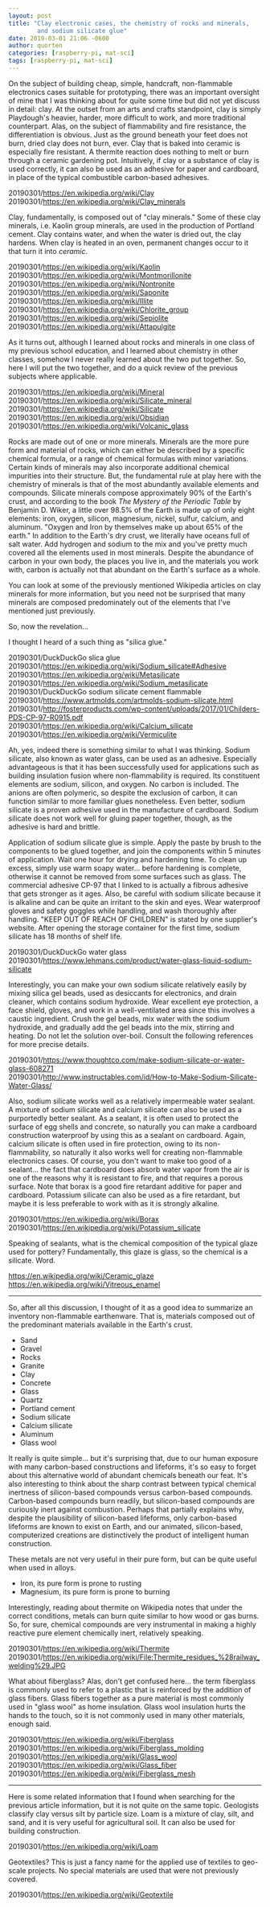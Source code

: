 ```yaml
---
layout: post
title: "Clay electronic cases, the chemistry of rocks and minerals,
        and sodium silicate glue"
date: 2019-03-01 21:06 -0600
author: quorten
categories: [raspberry-pi, mat-sci]
tags: [raspberry-pi, mat-sci]
---
```


On the subject of building cheap, simple, handcraft, non-flammable
electronics cases suitable for prototyping, there was an important
oversight of mine that I was thinking about for quite some time but
did not yet discuss in detail: clay.  At the outset from an arts and
crafts standpoint, clay is simply Playdough's heavier, harder, more
difficult to work, and more traditional counterpart.  Alas, on the
subject of flammability and fire resistance, the differentiation is
obvious.  Just as the ground beneath your feet does not burn, dried
clay does not burn, ever.  Clay that is baked into ceramic is
especially fire resistant.  A thermite reaction does nothing to melt
or burn through a ceramic gardening pot.  Intuitively, if clay or a
substance of clay is used correctly, it can also be used as an
adhesive for paper and cardboard, in place of the typical combustible
carbon-based adhesives.

20190301/https://en.wikipedia.org/wiki/Clay  
20190301/https://en.wikipedia.org/wiki/Clay_minerals

Clay, fundamentally, is composed out of "clay minerals."  Some of
these clay minerals, i.e. Kaolin group minerals, are used in the
production of Portland cement.  Clay contains water, and when the
water is dried out, the clay hardens.  When clay is heated in an oven,
permanent changes occur to it that turn it into _ceramic_.

<!-- more -->

20190301/https://en.wikipedia.org/wiki/Kaolin  
20190301/https://en.wikipedia.org/wiki/Montmorillonite  
20190301/https://en.wikipedia.org/wiki/Nontronite  
20190301/https://en.wikipedia.org/wiki/Saponite  
20190301/https://en.wikipedia.org/wiki/Illite  
20190301/https://en.wikipedia.org/wiki/Chlorite_group  
20190301/https://en.wikipedia.org/wiki/Sepiolite  
20190301/https://en.wikipedia.org/wiki/Attapulgite

As it turns out, although I learned about rocks and minerals in one
class of my previous school education, and I learned about chemistry
in other classes, somehow I never really learned about the two put
together.  So, here I will put the two together, and do a quick review
of the previous subjects where applicable.

20190301/https://en.wikipedia.org/wiki/Mineral  
20190301/https://en.wikipedia.org/wiki/Silicate_mineral  
20190301/https://en.wikipedia.org/wiki/Silicate  
20190301/https://en.wikipedia.org/wiki/Obsidian  
20190301/https://en.wikipedia.org/wiki/Volcanic_glass

Rocks are made out of one or more minerals.  Minerals are the more
pure form and material of rocks, which can either be described by a
specific chemical formula, or a range of chemical formulas with minor
variations.  Certain kinds of minerals may also incorporate additional
chemical impurities into their structure.  But, the fundamental rule
at play here with the chemistry of minerals is that of the most
abundantly available elements and compounds.  Silicate minerals
compose approximately 90% of the Earth's crust, and according to the
book _The Mystery of the Periodic Table_ by Benjamin D. Wiker, a
little over 98.5% of the Earth is made up of only eight elements:
iron, oxygen, silicon, magnesium, nickel, sulfur, calcium, and
aluminum.  "Oxygen and Iron by themselves make up about 65% of the
earth."  In addition to the Earth's dry crust, we literally have
oceans full of salt water.  Add hydrogen and sodium to the mix and
you've pretty much covered all the elements used in most minerals.
Despite the abundance of carbon in your own body, the places you live
in, and the materials you work with, carbon is actually not that
abundant on the Earth's surface as a whole.

You can look at some of the previously mentioned Wikipedia articles on
clay minerals for more information, but you need not be surprised that
many minerals are composed predominately out of the elements that I've
mentioned just previously.

So, now the revelation...

I thought I heard of a such thing as "silica glue."

20190301/DuckDuckGo slica glue  
20190301/https://en.wikipedia.org/wiki/Sodium_silicate#Adhesive  
20190301/https://en.wikipedia.org/wiki/Metasilicate  
20190301/https://en.wikipedia.org/wiki/Sodium_metasilicate  
20190301/DuckDuckGo sodium silicate cement flammable  
20190301/https://www.artmolds.com/artmolds-sodium-silicate.html  
20190301/http://fosterproducts.com/wp-content/uploads/2017/01/Childers-PDS-CP-97-R0915.pdf  
20190301/https://en.wikipedia.org/wiki/Calcium_silicate  
20190301/https://en.wikipedia.org/wiki/Vermiculite

Ah, yes, indeed there is something similar to what I was thinking.
Sodium silicate, also known as water glass, can be used as an
adhesive.  Especially advantageous is that it has been successfully
used for applications such as building insulation fusion where
non-flammability is required.  Its constituent elements are sodium,
silicon, and oxygen.  No carbon is included.  The anions are often
polymeric, so despite the exclusion of carbon, it can function similar
to more familiar glues nonetheless.  Even better, sodium silicate is a
proven adhesive used in the manufacture of cardboard.  Sodium silicate
does not work well for gluing paper together, though, as the adhesive
is hard and brittle.

Application of sodium silicate glue is simple.  Apply the paste by
brush to the components to be glued together, and join the components
within 5 minutes of application.  Wait one hour for drying and
hardening time.  To clean up excess, simply use warm soapy
water... before hardening is complete, otherwise it cannot be removed
from some surfaces such as glass.  The commercial adhesive CP-97 that
I linked to is actually a fibrous adhesive that gets stronger as it
ages.  Also, be careful with sodium silicate because it is alkaline
and can be quite an irritant to the skin and eyes.  Wear waterproof
gloves and safety goggles while handling, and wash thoroughly after
handling.  "KEEP OUT OF REACH OF CHILDREN" is stated by one supplier's
website.  After opening the storage container for the first time,
sodium silicate has 18 months of shelf life.

20190301/DuckDuckGo water glass  
20190301/https://www.lehmans.com/product/water-glass-liquid-sodium-silicate

Interestingly, you can make your own sodium silicate relatively easily
by mixing silica gel beads, used as desiccants for electronics, and
drain cleaner, which contains sodium hydroxide.  Wear excellent eye
protection, a face shield, gloves, and work in a well-ventilated area
since this involves a caustic ingredient.  Crush the gel beads, mix
water with the sodium hydroxide, and gradually add the gel beads into
the mix, stirring and heating.  Do not let the solution over-boil.
Consult the following references for more precise details.

20190301/https://www.thoughtco.com/make-sodium-silicate-or-water-glass-608271  
20190301/http://www.instructables.com/id/How-to-Make-Sodium-Silicate-Water-Glass/

Also, sodium silicate works well as a relatively impermeable water
sealant.  A mixture of sodium silicate and calcium silicate can also
be used as a purportedly better sealant.  As a sealant, it is often
used to protect the surface of egg shells and concrete, so naturally
you can make a cardboard construction waterproof by using this as a
sealant on cardboard.  Again, calcium silicate is often used in fire
protection, owing to its non-flammability, so naturally it also works
well for creating non-flammable electronics cases.  Of course, you
don't want to make too good of a sealant... the fact that cardboard
does absorb water vapor from the air is one of the reasons why it is
resistant to fire, and that requires a porous surface.  Note that
borax is a good fire retardant additive for paper and cardboard.
Potassium silicate can also be used as a fire retardant, but maybe it
is less preferable to work with as it is strongly alkaline.

20190301/https://en.wikipedia.org/wiki/Borax  
20190301/https://en.wikipedia.org/wiki/Potassium_silicate

Speaking of sealants, what is the chemical composition of the typical
glaze used for pottery?  Fundamentally, this glaze is glass, so the
chemical is a silicate.  Word.

https://en.wikipedia.org/wiki/Ceramic_glaze  
https://en.wikipedia.org/wiki/Vitreous_enamel

----------

So, after all this discussion, I thought of it as a good idea to
summarize an inventory non-flammable earthenware.  That is, materials
composed out of the predominant materials available in the Earth's
crust.

* Sand
* Gravel
* Rocks
* Granite
* Clay
* Concrete
* Glass
* Quartz
* Portland cement
* Sodium silicate
* Calcium silicate
* Aluminum
* Glass wool

It really is quite simple... but it's surprising that, due to our
human exposure with many carbon-based constructions and lifeforms,
it's so easy to forget about this alternative world of abundant
chemicals beneath our feat.  It's also interesting to think about the
sharp contrast between typical chemical inertness of silicon-based
compounds versus carbon-based compounds.  Carbon-based compounds burn
readily, but silicon-based compounds are curiously inert against
combustion.  Perhaps that partially explains why, despite the
plausibility of silicon-based lifeforms, only carbon-based lifeforms
are known to exist on Earth, and our animated, silicon-based,
computerized creations are distinctively the product of intelligent
human construction.

These metals are not very useful in their pure form, but can be quite
useful when used in alloys.

* Iron, its pure form is prone to rusting
* Magnesium, its pure form is prone to burning

Interestingly, reading about thermite on Wikipedia notes that under
the correct conditions, metals can burn quite similar to how wood or
gas burns.  So, for sure, chemical compounds are very instrumental in
making a highly reactive pure element chemically inert, relatively
speaking.

20190301/https://en.wikipedia.org/wiki/Thermite  
20190301/https://en.wikipedia.org/wiki/File:Thermite_residues_%28railway_welding%29.JPG

What about fiberglass?  Alas, don't get confused here... the term
fiberglass is commonly used to refer to a plastic that is reinforced
by the addition of glass fibers.  Glass fibers together as a pure
material is most commonly used in "glass wool" as home insulation.
Glass wool insulation hurts the hands to the touch, so it is not
commonly used in many other materials, enough said.

20190301/https://en.wikipedia.org/wiki/Fiberglass  
20190301/https://en.wikipedia.org/wiki/Fiberglass_molding  
20190301/https://en.wikipedia.org/wiki/Glass_wool  
20190301/https://en.wikipedia.org/wiki/Glass_fiber  
20190301/https://en.wikipedia.org/wiki/Fiberglass_mesh

----------

Here is some related information that I found when searching for the
previous article information, but it is not quite on the same topic.
Geologists classify clay versus silt by particle size.  Loam is a
mixture of clay, silt, and sand, and it is very useful for
agricultural soil.  It can also be used for building construction.

20190301/https://en.wikipedia.org/wiki/Loam

Geotextiles?  This is just a fancy name for the applied use of
textiles to geo-scale projects.  No special materials are used that
were not previously covered.

20190301/https://en.wikipedia.org/wiki/Geotextile
